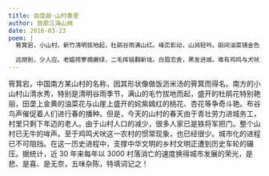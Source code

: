 ```yaml
---
title: 自度曲·山村春里
author: 放歌江海山阙
date: 2016-03-23
poem: |
  筲箕宕，小山村。新竹清明拔地起，杜鹃谷雨满山红。峰峦影动，山涧轻吟。田间油菜铺金色，崖上山花舞落英。

  远朋到，少人应。老媪挎箩摘嫩绿，二毛挥镐翻新垅。白眉恋舍，黑发进城。难有鸡鸣与犬吠，盎然春意动谁心。
---
```


筲箕宕，中国南方某山村的名称，因其形状像做饭沥米汤的筲箕而得名。南方的小山村山清水秀，特别是清明谷雨季节，满山的毛竹拔地而起，盛开的杜鹃花特别艳丽，田垄上金黄的油菜花与山崖上盛开的姹紫嫣红的桃花、杏花等争奇斗艳。布谷鸟声催促着人们进行春的播种。但是，今天的山村的春天由于青壮劳力进城务工，村里只剩下年迈的老人。由于山村人口的减少，很多人家已是铁将军把门。整个山村已无牛的哞声。至于鸡鸣犬吠这一农村的惯常现象，也已经很少。城市化的进程已不可阻挡。在这一历史进程中，支撑中华文明的乡村文明正遭到历史车轮的碾压。据统计，近 30 年来每年以 3000 村落消亡的速度换得城市发展的荣光，是悲、是喜、是无奈，五味杂陈，特填词记之！
